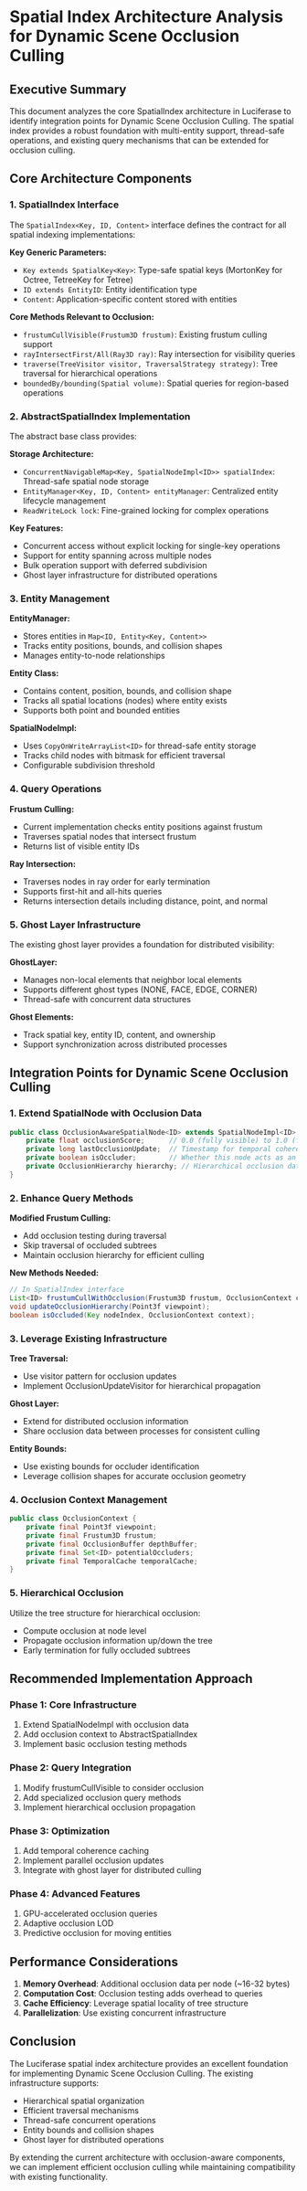 # Spatial Index Architecture Analysis for Dynamic Scene Occlusion Culling

## Executive Summary

This document analyzes the core SpatialIndex architecture in Luciferase to identify integration points for Dynamic Scene Occlusion Culling. The spatial index provides a robust foundation with multi-entity support, thread-safe operations, and existing query mechanisms that can be extended for occlusion culling.

## Core Architecture Components

### 1. SpatialIndex Interface

The `SpatialIndex<Key, ID, Content>` interface defines the contract for all spatial indexing implementations:

**Key Generic Parameters:**
- `Key extends SpatialKey<Key>`: Type-safe spatial keys (MortonKey for Octree, TetreeKey for Tetree)
- `ID extends EntityID`: Entity identification type
- `Content`: Application-specific content stored with entities

**Core Methods Relevant to Occlusion:**
- `frustumCullVisible(Frustum3D frustum)`: Existing frustum culling support
- `rayIntersectFirst/All(Ray3D ray)`: Ray intersection for visibility queries
- `traverse(TreeVisitor visitor, TraversalStrategy strategy)`: Tree traversal for hierarchical operations
- `boundedBy/bounding(Spatial volume)`: Spatial queries for region-based operations

### 2. AbstractSpatialIndex Implementation

The abstract base class provides:

**Storage Architecture:**
- `ConcurrentNavigableMap<Key, SpatialNodeImpl<ID>> spatialIndex`: Thread-safe spatial node storage
- `EntityManager<Key, ID, Content> entityManager`: Centralized entity lifecycle management
- `ReadWriteLock lock`: Fine-grained locking for complex operations

**Key Features:**
- Concurrent access without explicit locking for single-key operations
- Support for entity spanning across multiple nodes
- Bulk operation support with deferred subdivision
- Ghost layer infrastructure for distributed operations

### 3. Entity Management

**EntityManager:**
- Stores entities in `Map<ID, Entity<Key, Content>>`
- Tracks entity positions, bounds, and collision shapes
- Manages entity-to-node relationships

**Entity Class:**
- Contains content, position, bounds, and collision shape
- Tracks all spatial locations (nodes) where entity exists
- Supports both point and bounded entities

**SpatialNodeImpl:**
- Uses `CopyOnWriteArrayList<ID>` for thread-safe entity storage
- Tracks child nodes with bitmask for efficient traversal
- Configurable subdivision threshold

### 4. Query Operations

**Frustum Culling:**
- Current implementation checks entity positions against frustum
- Traverses spatial nodes that intersect frustum
- Returns list of visible entity IDs

**Ray Intersection:**
- Traverses nodes in ray order for early termination
- Supports first-hit and all-hits queries
- Returns intersection details including distance, point, and normal

### 5. Ghost Layer Infrastructure

The existing ghost layer provides a foundation for distributed visibility:

**GhostLayer:**
- Manages non-local elements that neighbor local elements
- Supports different ghost types (NONE, FACE, EDGE, CORNER)
- Thread-safe with concurrent data structures

**Ghost Elements:**
- Track spatial key, entity ID, content, and ownership
- Support synchronization across distributed processes

## Integration Points for Dynamic Scene Occlusion Culling

### 1. Extend SpatialNode with Occlusion Data

```java
public class OcclusionAwareSpatialNode<ID> extends SpatialNodeImpl<ID> {
    private float occlusionScore;      // 0.0 (fully visible) to 1.0 (fully occluded)
    private long lastOcclusionUpdate;  // Timestamp for temporal coherence
    private boolean isOccluder;        // Whether this node acts as an occluder
    private OcclusionHierarchy hierarchy; // Hierarchical occlusion data
}
```

### 2. Enhance Query Methods

**Modified Frustum Culling:**
- Add occlusion testing during traversal
- Skip traversal of occluded subtrees
- Maintain occlusion hierarchy for efficient culling

**New Methods Needed:**
```java
// In SpatialIndex interface
List<ID> frustumCullWithOcclusion(Frustum3D frustum, OcclusionContext context);
void updateOcclusionHierarchy(Point3f viewpoint);
boolean isOccluded(Key nodeIndex, OcclusionContext context);
```

### 3. Leverage Existing Infrastructure

**Tree Traversal:**
- Use visitor pattern for occlusion updates
- Implement OcclusionUpdateVisitor for hierarchical propagation

**Ghost Layer:**
- Extend for distributed occlusion information
- Share occlusion data between processes for consistent culling

**Entity Bounds:**
- Use existing bounds for occluder identification
- Leverage collision shapes for accurate occlusion geometry

### 4. Occlusion Context Management

```java
public class OcclusionContext {
    private final Point3f viewpoint;
    private final Frustum3D frustum;
    private final OcclusionBuffer depthBuffer;
    private final Set<ID> potentialOccluders;
    private final TemporalCache temporalCache;
}
```

### 5. Hierarchical Occlusion

Utilize the tree structure for hierarchical occlusion:
- Compute occlusion at node level
- Propagate occlusion information up/down the tree
- Early termination for fully occluded subtrees

## Recommended Implementation Approach

### Phase 1: Core Infrastructure
1. Extend SpatialNodeImpl with occlusion data
2. Add occlusion context to AbstractSpatialIndex
3. Implement basic occlusion testing methods

### Phase 2: Query Integration
1. Modify frustumCullVisible to consider occlusion
2. Add specialized occlusion query methods
3. Implement hierarchical occlusion propagation

### Phase 3: Optimization
1. Add temporal coherence caching
2. Implement parallel occlusion updates
3. Integrate with ghost layer for distributed culling

### Phase 4: Advanced Features
1. GPU-accelerated occlusion queries
2. Adaptive occlusion LOD
3. Predictive occlusion for moving entities

## Performance Considerations

1. **Memory Overhead**: Additional occlusion data per node (~16-32 bytes)
2. **Computation Cost**: Occlusion testing adds overhead to queries
3. **Cache Efficiency**: Leverage spatial locality of tree structure
4. **Parallelization**: Use existing concurrent infrastructure

## Conclusion

The Luciferase spatial index architecture provides an excellent foundation for implementing Dynamic Scene Occlusion Culling. The existing infrastructure supports:

- Hierarchical spatial organization
- Efficient traversal mechanisms  
- Thread-safe concurrent operations
- Entity bounds and collision shapes
- Ghost layer for distributed operations

By extending the current architecture with occlusion-aware components, we can implement efficient occlusion culling while maintaining compatibility with existing functionality.